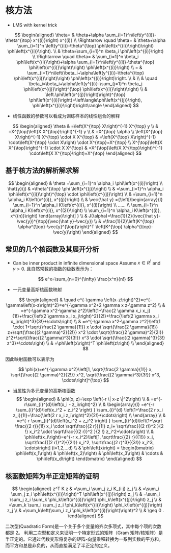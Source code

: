 # 核方法

- LMS with kernel trick

$$
\begin{aligned}
\theta= & \theta+\alpha \sum_{i=1}^n\left(y^{(i)}-\theta^{\top} x^{(i)}\right) x^{(i)} \\
\Rightarrow \quad \theta= & \theta+\alpha \sum_{i=1}^n \left(y^{(i)}-\theta^{\top} \phi\left(x^{(i)}\right)\right) \phi\left(x^{(i)}\right). \\
& \theta=\sum_{i=1}^n \beta_i \phi\left(x^{(i)}\right) \\
\Rightarrow \quad \theta= & \sum_{i=1}^n \beta_i \phi\left(x^{(i)}\right)+\alpha \sum_{i=1}^n\left(y^{(i)}-\theta^{\top} \phi\left(x^{(i)}\right)\right) \phi\left(x^{(i)}\right) \\
= & \sum_{i=1}^n\left(\beta_i+\alpha\left(y^{(i)}-\theta^{\top} \phi\left(x^{(i)}\right)\right) \phi\left(x^{(i)}\right)\right. \\
& \\
& \quad \beta_i=\beta_i+\alpha\left(y^{(i)}-\sum_{j=1}^n \beta_j \phi\left(x^{(j)}\right)^{\top} \phi\left(x^{(i)}\right)\right) \\
& \left.\phi\left(x^{(j)}\right)\right)^{\top} \phi\left(x^{(i)}\right)=\left\langle\phi\left(x^{(j)}\right), \phi\left(x^{(i)}\right)\right\rangle
\end{aligned}
$$

- 线性函数的参数可以看成为训练样本的线性组合的解释

$$
\begin{aligned}
\theta & =\left(X^{\top} X\right)^{-1} X^{\top} y \\
& =X^{\top}\left(X X^{\top}\right)^{-1} y \\
& =X^{\top} \alpha \\
\left(X^{\top} X\right)^{-1} X^{\top} \cdot X X^{\top} & =\left(X^{\top} X\right)^{-1} \cdot\left(X^{\top} \cdot X\right) \cdot X^{\top}=X^{\top} \\
X^{\top}\left(X X^{\top}\right)^{-1} \cdot X X^{\top} & =X^{\top}\left(X X^{\top}\right)^{-1} \cdot\left(X X^{\top}\right)=X^{\top}
\end{aligned}
$$

## 基于核方法的解析解求解

$$
\begin{aligned}
& \theta  =\sum_{i=1}^n \alpha_i \phi\left(x^{(i)}\right) \\
\hat{y}(j) & =\theta^{\top} \phi \left(x^{(j)}\right) \\
& =\sum_{i=1}^n \alpha_i \phi\left(x^{(i)}\right)^{\top} \cdot \phi\left(x^{(j)}\right) \\
& =\sum_{i=1}^n \alpha_i K\left(x^{(i)}, x^{(j)}\right) \\
& \vec{\hat y} ={\left[\begin{array}{l}
\sum_{i=1}^n \alpha_i K\left(x^{(i)}, x^{(i)}\right) \\
...... \\
\sum_{i=1}^n \alpha_i K\left(x^{(i)}, x^{(2)}\right) \\
\sum_{i=1}^n \alpha_i K\left(x^{(i)}, x^{(n)}\right)
\end{array}\right] }  \\
& J(\alpha)=\frac{1}{2}(\vec{\hat y}-\vec{y})^{\top}(\vec{\hat y}-\vec{y})  \\
& =\frac{1}{2}\left(K^{\top} \alpha^{\top}-\vec{y}^{\top}\right)^T \left(K^{\top} \alpha^{\top}-\vec{y}\right)
\end{aligned}
$$

## 常见的几个核函数及其展开分析

- Can be inner product in infinite dimensional space Assume $x \in R^1$ and $\gamma>0$.
且自然常数的指数的级数表示为：

$$
e^x=\sum_{n=0}^{\infty} \frac{x^n}{n!}
$$

- 一元变量高斯核函数映射

$$
\begin{aligned}
& \quad e^{-\gamma \left(x-z\right)^2}=e^{-\gamma\left(x-z\right)^2}=e^{-\gamma x^2+2 \gamma x z-\gamma z^2} \\
& =e^{-\gamma x^2-\gamma z^2}\left(1+\frac{2 \gamma x_i x_j}{1!}+\frac{\left(2 \gamma x_i x_j\right)^2}{2!}+\frac{\left(2 \gamma x_i x_j\right)^3}{3!}+\cdots\right) \\
& =e^{-\gamma x^2-\gamma z^2}\left(1 \cdot 1+\sqrt{\frac{2 \gamma}{1!}} x \cdot \sqrt{\frac{2 \gamma}{1!}} z+\sqrt{\frac{(2 \gamma)^2}{2!}} x^2 \cdot \sqrt{\frac{(2 \gamma)^2}{2!}} z^2+\sqrt{\frac{(2 \gamma)^3}{3!}} x^3 \cdot \sqrt{\frac{(2 \gamma)^3}{3!} z^3}+\cdots\right) \\
& =\phi\left(x\right)^T \phi\left(z\right) \\
\end{aligned}
$$ 

因此映射函数可以表示为

$$
\phi(x)=e^{-\gamma x^2}\left[1, \sqrt{\frac{2 \gamma}{1!}} x, \sqrt{\frac{(2 \gamma)^2}{2!}} x^2, \sqrt{\frac{(2 \gamma)^3}{3!}} x^3, \cdots\right]^{\top}
$$


- 当属性为多元变量的高斯核函数
$$
\begin{aligned}
& \phi(x, z)=\exp \left(-r \| x-z \|^2\right) \\
& =e^{-r\sum_{i}^{d}\left(x_i - z_i\right)^2}  \\
& \begin{array}{l}
=e^{-r \sum_{i}^{d}\left(x_i^2 + z_i^2 \right) }  \sum_{i}^{d} \left(1+\frac{2 r x_i z_i}{1!}+\frac{\left(2 r x_i z_i\right)^2}{2!}+\cdots\right) \\
\end{array} \\
& =e^{-r \sum_{i}^{d}\left(x_i^2 + z_i^2 \right) } \sum_{i}^{d}\left(1+\sqrt \frac{{2 r}}{1!} x_i \cdot \sqrt\frac{{2 r}}{1!} z_i+ \sqrt\frac{{(2 r)}^2 }{2 !} x_i^2 \cdot \sqrt\frac{{(2 r)}^2 }{2 !} z_i^2+\cdots\right) \\
& \phi\left(x_i\right)=e^{-r x_i^2}\left[1, \sqrt\frac{{2} r}{{1!}} x_i, \sqrt\frac{{(2 r)}^2}{{2!}} x_i^2, \sqrt\frac{(2 r)^3}{{3!}} x_i^3, \cdots\right] (i=1,2,...d) \\
& \phi\left(x\right) = \begin{bmatrix} \phi\left(x_1\right) & \phi\left(x_2)\right) & \phi\left(x_3\right) & \cdots & \phi\left(x_d\right) \end{bmatrix}
\end{aligned}
$$

## 核函数矩阵为半正定矩阵的证明

$$
\begin{aligned}
z^T K z & =\sum_i \sum_j z_i K_{i j} z_j \\
& =\sum_i \sum_j z_i \phi\left(x^{(i)}\right)^T \phi\left(x^{(j)}\right) z_j \\
& =\sum_i \sum_j z_i \sum_k \phi_k\left(x^{(i)}\right) \phi_k\left(x^{(j)}\right) z_j \\
& =\sum_k \sum_i \sum_j z_i \phi_k\left(x^{(i)}\right) \phi_k\left(x^{(j)}\right) z_j \\
& =\sum_k\left(\sum_i z_i \phi_k\left(x^{(i)}\right)\right)^2 \\
& \geq 0 .
\end{aligned}
$$

二次型(Quadratic Form)是一个关于多个变量的齐次多项式，其中每个项的次数都是 2。
利用二次型和定义来证明一个特定形式的矩阵（Gram 矩阵/核矩阵）是半正定的。它通过代数变形将复杂的矩阵-向量乘积转换为一系列实数的平方和，而平方和总是非负的，从而直接满足了半正定的定义。